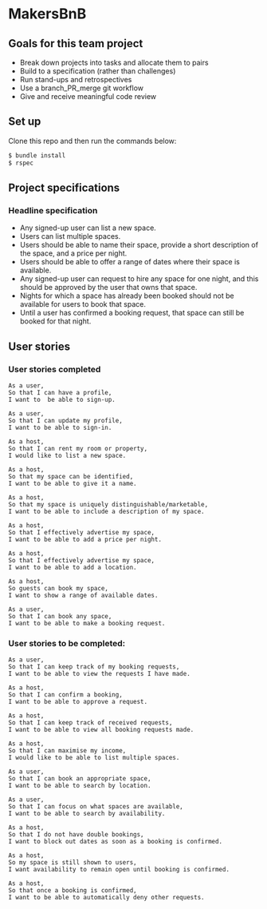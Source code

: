 # MakersBnB

## Goals for this team project
* Break down projects into tasks and allocate them to pairs
* Build to a specification (rather than challenges)
* Run stand-ups and retrospectives
* Use a branch_PR_merge git workflow
* Give and receive meaningful code review

## Set up
Clone this repo and then run the commands below:

```bash
$ bundle install
$ rspec
```

## Project specifications
### Headline specification
- Any signed-up user can list a new space.
- Users can list multiple spaces.
- Users should be able to name their space, provide a short description of the space, and a price per night.
- Users should be able to offer a range of dates where their space is available.
- Any signed-up user can request to hire any space for one night, and this should be approved by the user that owns that space.
- Nights for which a space has already been booked should not be available for users to book that space.
- Until a user has confirmed a booking request, that space can still be booked for that night.

## User stories

### User stories completed

```
As a user,
So that I can have a profile,
I want to  be able to sign-up.
```

```
As a user,
So that I can update my profile,
I want to be able to sign-in.
```

```
As a host,
So that I can rent my room or property,
I would like to list a new space.
```

```
As a host,
So that my space can be identified,
I want to be able to give it a name.
```

```
As a host,
So that my space is uniquely distinguishable/marketable,
I want to be able to include a description of my space.
```

```
As a host,
So that I effectively advertise my space,
I want to be able to add a price per night.
```

```
As a host,
So that I effectively advertise my space,
I want to be able to add a location.
```

```
As a host,
So guests can book my space,
I want to show a range of available dates.
```

```
As a user,
So that I can book any space,
I want to be able to make a booking request.
```

### User stories to be completed:

```
As a user,
So that I can keep track of my booking requests,
I want to be able to view the requests I have made.
```

```
As a host,
So that I can confirm a booking,
I want to be able to approve a request.
```

```
As a host,
So that I can keep track of received requests,
I want to be able to view all booking requests made.
```

```
As a host, 
So that I can maximise my income,
I would like to be able to list multiple spaces.
```

```
As a user,
So that I can book an appropriate space, 
I want to be able to search by location.
```

```
As a user,
So that I can focus on what spaces are available, 
I want to be able to search by availability.
```

```
As a host,
So that I do not have double bookings,
I want to block out dates as soon as a booking is confirmed.
```

```
As a host,
So my space is still shown to users,
I want availability to remain open until booking is confirmed.
```

```
As a host,
So that once a booking is confirmed,
I want to be able to automatically deny other requests.
```
